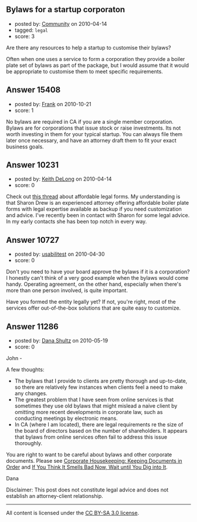 ## Bylaws for a startup corporaton

- posted by: [Community](https://stackexchange.com/users/-1/-1-community) on 2010-04-14
- tagged: `legal`
- score: 3

Are there any resources to help a startup to customise their bylaws? 

Often when one uses a service to form a corporation they provide a boiler plate set of bylaws as part of the package, but I would assume that it would be appropriate to customise them to meet specific requirements.


## Answer 15408

- posted by: [Frank](https://stackexchange.com/users/-1/4858-frank) on 2010-10-21
- score: 1

No bylaws are required in CA if you are a single member corporation.  Bylaws are for corporations that issue stock or raise investments.  Its not worth investing in them for your typical startup.  You can always file them later once necessary, and have an attorney draft them to fit your exact business goals.




## Answer 10231

- posted by: [Keith DeLong](https://stackexchange.com/users/-1/888-keith-delong) on 2010-04-14
- score: 0

<p>Check out <a href="http://answers.onstartups.com/questions/8764/do-you-want-to-buy-legal-documents-in-bulk-packs" rel="nofollow">this thread</a> about affordable legal forms. My understanding is that Sharon Drew is an experienced attorney offering affordable boiler plate forms with legal expertise available as backup if you need customization and advice. I've recently been in contact with Sharon for some legal advice. In my early contacts she has been top notch in every way.</p>



## Answer 10727

- posted by: [usabilitest](https://stackexchange.com/users/-1/3024-usabilitest) on 2010-04-30
- score: 0

Don't you need to have your board approve the bylaws if it is a corporation? I honestly can't think of a very good example when the bylaws would come handy. Operating agreement, on the other hand, especially when there's more than one person involved, is quite important.

Have you formed the entity legally yet? If not, you're right, most of the services offer out-of-the-box solutions that are quite easy to customize.


## Answer 11286

- posted by: [Dana Shultz](https://stackexchange.com/users/-1/1841-dana-shultz) on 2010-05-19
- score: 0

<p>John -</p>

<p>A few thoughts:</p>

<ul>
<li>The bylaws that I provide to clients are pretty thorough and up-to-date, so there are relatively few instances when clients feel a need to make any changes.</li>
<li>The greatest problem that I have seen from online services is that sometimes they use old bylaws that might mislead a naive client by omitting more recent developments in corporate law, such as conducting meetings by electronic means.</li>
<li>In CA (where I am located), there are legal requirements re the size of the board of directors based on the number of shareholders. It appears that bylaws from online services often fail to address this issue thoroughly.</li>
</ul>

<p>You are right to want to be careful about bylaws and other corporate documents. Please see <a href="http://danashultz.com/blog/2009/07/06/corporate-housekeeping-keeping-documents-in-order/" rel="nofollow">Corporate Housekeeping: Keeping Documents in Order</a> and <a href="http://danashultz.com/blog/2009/05/28/if-you-think-it-smells-bad-now/" rel="nofollow">If You Think It Smells Bad Now, Wait until You Dig into It</a>.</p>

<p>Dana</p>

<p>Disclaimer: This post does not constitute legal advice and does not establish an attorney-client relationship.</p>




---

All content is licensed under the [CC BY-SA 3.0 license](https://creativecommons.org/licenses/by-sa/3.0/).
